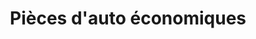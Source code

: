 ---
title: "Pièces d'auto économiques"
url: /riviere-du-loup/pieces-dauto-economiques/
shop: Autoteile
---